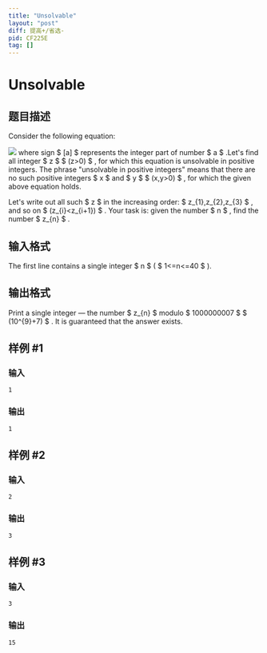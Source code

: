 ```yaml
---
title: "Unsolvable"
layout: "post"
diff: 提高+/省选-
pid: CF225E
tag: []
---
```


# Unsolvable

## 题目描述

Consider the following equation:

![](https://cdn.luogu.com.cn/upload/vjudge_pic/CF225E/546df2c440088cc1d07628a3b2e6a0b61a00f3dc.png) where sign $ [a] $ represents the integer part of number $ a $ .Let's find all integer $ z $ $ (z&gt;0) $ , for which this equation is unsolvable in positive integers. The phrase "unsolvable in positive integers" means that there are no such positive integers $ x $ and $ y $ $ (x,y&gt;0) $ , for which the given above equation holds.

Let's write out all such $ z $ in the increasing order: $ z_{1},z_{2},z_{3} $ , and so on $ (z_{i}&lt;z_{i+1}) $ . Your task is: given the number $ n $ , find the number $ z_{n} $ .

## 输入格式

The first line contains a single integer $ n $ ( $ 1<=n<=40 $ ).

## 输出格式

Print a single integer — the number $ z_{n} $ modulo $ 1000000007 $ $ (10^{9}+7) $ . It is guaranteed that the answer exists.

## 样例 #1

### 输入

```
1

```

### 输出

```
1
```

## 样例 #2

### 输入

```
2

```

### 输出

```
3
```

## 样例 #3

### 输入

```
3

```

### 输出

```
15
```

